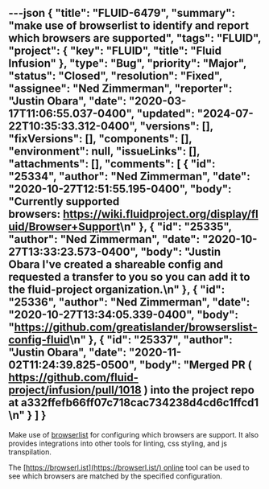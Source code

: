 ---json
{
  "title": "FLUID-6479",
  "summary": "make use of browserlist to identify and report which browsers are supported",
  "tags": "FLUID",
  "project": {
    "key": "FLUID",
    "title": "Fluid Infusion"
  },
  "type": "Bug",
  "priority": "Major",
  "status": "Closed",
  "resolution": "Fixed",
  "assignee": "Ned Zimmerman",
  "reporter": "Justin Obara",
  "date": "2020-03-17T11:06:55.037-0400",
  "updated": "2024-07-22T10:35:33.312-0400",
  "versions": [],
  "fixVersions": [],
  "components": [],
  "environment": null,
  "issueLinks": [],
  "attachments": [],
  "comments": [
    {
      "id": "25334",
      "author": "Ned Zimmerman",
      "date": "2020-10-27T12:51:55.195-0400",
      "body": "Currently supported browsers: <https://wiki.fluidproject.org/display/fluid/Browser+Support>\n"
    },
    {
      "id": "25335",
      "author": "Ned Zimmerman",
      "date": "2020-10-27T13:33:23.573-0400",
      "body": "Justin Obara I've created a shareable config and requested a transfer to you so you can add it to the fluid-project organization.\n"
    },
    {
      "id": "25336",
      "author": "Ned Zimmerman",
      "date": "2020-10-27T13:34:05.339-0400",
      "body": "<https://github.com/greatislander/browserslist-config-fluid>\n"
    },
    {
      "id": "25337",
      "author": "Justin Obara",
      "date": "2020-11-02T11:24:39.825-0500",
      "body": "Merged PR ( <https://github.com/fluid-project/infusion/pull/1018> ) into the project repo at a332ffefb66ff07c718cac734238d4cd6c1ffcd1\n"
    }
  ]
}
---
Make use of [browserlist](https://github.com/browserslist/browserslist) for configuring which browsers are support. It also provides integrations into other tools for linting, css styling, and js transpilation. 

The [https://browserl.ist](https://browserl.ist/) online tool can be used to see which browsers are matched by the specified configuration.

        